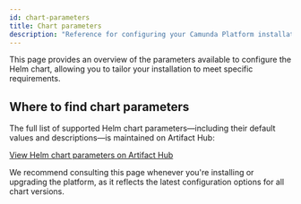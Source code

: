 ```yaml
---
id: chart-parameters
title: Chart parameters
description: "Reference for configuring your Camunda Platform installation via Helm chart values."
---
```


This page provides an overview of the parameters available to configure the Helm chart, allowing you to tailor your installation to meet specific requirements.

## Where to find chart parameters

The full list of supported Helm chart parameters—including their default values and descriptions—is maintained on Artifact Hub:

[View Helm chart parameters on Artifact Hub](https://artifacthub.io/packages/helm/camunda/camunda-platform/#parameters)

We recommend consulting this page whenever you're installing or upgrading the platform, as it reflects the latest configuration options for all chart versions.
